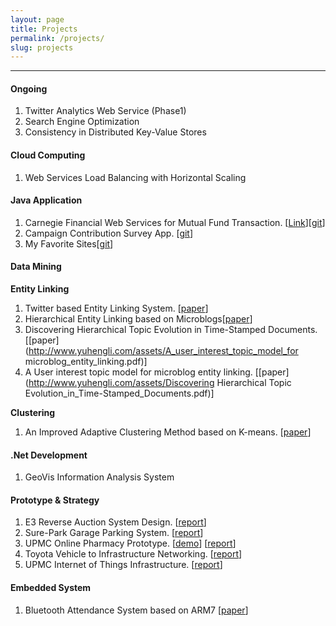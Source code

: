```yaml
---
layout: page
title: Projects
permalink: /projects/
slug: projects
---
```

----------


#### Ongoing

1. Twitter Analytics Web Service (Phase1)
2. Search Engine Optimization
3. Consistency in Distributed Key-Value Stores

#### Cloud Computing
1. Web Services Load Balancing with Horizontal Scaling

#### Java Application
1. Carnegie Financial Web Services for Mutual Fund Transaction. [[Link](http://cfsenvironment.pmymaat6rx.us-west-2.elasticbeanstalk.com/)][[git](https://github.com/yuhengli/CFS.git)]
2. Campaign Contribution Survey App. [[git](https://github.com/yuhengli/CampaignContributionApplication.git)]
3. My Favorite Sites[[git](https://github.com/yuhengli/MyFavSites.git)]

#### Data Mining

**Entity Linking**

1. Twitter based Entity Linking System. [[paper](https://s3.amazonaws.com/yuhengbucket/papers/HEL.pdf)]
2. Hierarchical Entity Linking based on Microblogs[[paper](http://www.yuhengli.com/assets/Hierarchical_Entity_Linking_based_on_Microblogs.pdf)]
3. Discovering Hierarchical Topic Evolution in Time-Stamped Documents. [[paper](http://www.yuhengli.com/assets/A_user_interest_topic_model_for microblog_entity_linking.pdf)]
4. A User interest topic model for microblog entity linking. [[paper](http://www.yuhengli.com/assets/Discovering Hierarchical Topic Evolution_in_Time-Stamped_Documents.pdf)]

**Clustering**

1. An Improved Adaptive Clustering Method based on K-means. [[paper](http://www.yuhengli.com/assets/Clustering_Research_Based_on_Temporal_and_Spatial_Attributes_of_Data.pdf)]

#### .Net Development
1. GeoVis Information Analysis System

#### Prototype & Strategy
1. E3 Reverse Auction System Design. [[report](https://s3.amazonaws.com/yuhengbucket/tasks/task9.pdf)]
2. Sure-Park Garage Parking System. [[report](https://s3.amazonaws.com/yuhengbucket/tasks/task6.pdf)]
3. UPMC Online Pharmacy Prototype. [[demo](http://upmcphamarcy.s3-website-us-east-1.amazonaws.com)] [[report](https://s3.amazonaws.com/yuhengbucket/tasks/task3.pdf)]
4. Toyota Vehicle to Infrastructure Networking. [[report](https://s3.amazonaws.com/yuhengbucket/tasks/task2.pdf)]
5. UPMC Internet of Things Infrastructure. [[report](https://s3.amazonaws.com/yuhengbucket/tasks/task1.pdf)]

#### Embedded System
1. Bluetooth Attendance System based on ARM7 [[paper](http://www.yuhengli.com/assets/Bluetooth_Attendance_System.pdf)]






